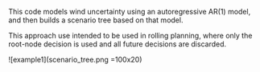 This code models wind uncertainty using an autoregressive AR(1) model, and then builds a scenario tree based on that model.

This approach use intended to be used in rolling planning, where only the root-node decision is used and all future decisions are discarded.

![example1](scenario_tree.png =100x20)
